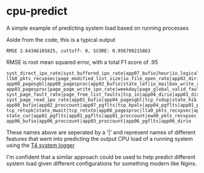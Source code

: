 # cpu-predict
A simple example of predicting system load based on running processes

Aside from the code, this is a typical output

    RMSE 2.64346185825, cuttoff: 0, SCORE: 0.956799215863

RMSE is root mean squared error, with a total F1 score of .95

    syst_direct_ipo_rate|syst_buffered_ipo_rate|app07_bufio|hour|io_logical_name_trans|app05_dirio|llb0_pkts_sentpsec|app05_bufio|io_split_transfer_rate|
    llb0_pkts_recvpsec|page_modified_list_size|io_file_open_rate|app02_dirio|app05_pagesproc|app08_proccount|page_free_list_size|app05_pagesgbl|
    app08_pagesgbl|app08_pagesproc|app02_bufio|state_lef|io_mailbox_write_rate|page_demand_zero_faults|app02_pagesgbl|io_page_writes|syst_process_count|
    app03_pagesproc|page_page_write_ipo_rate|weekday|page_global_valid_fault_rate|app07_pagesproc|app02_pagesproc|state_compute|app04_pagesproc|
    syst_page_fault_rate|page_free_list_faults|tcp_in|app04_dirio|app01_dirio|app07_pagesgbl|io_page_reads|page_modified_list_faults|tcp_out|
    syst_page_read_ipo_rate|app01_bufio|app04_pagesgbl|tcp_rxdup|state_hib|app05_pgflts|app04_bufio|app08_dirio|app03_pagesgbl|syst_other_states|
    app08_bufio|app02_proccount|app07_pgflts|tcp_kpalv|app04_pgflts|app01_pagesproc|app03_pgflts|app07_dirio|app07_proccount|app03_dirio|app03_bufio|
    tcp_retxpk|state_mwait|tcp_retxto|app06_pagesproc|lla0_pkts_recvpsec|app01_pagesgbl|app08_pgflts|app05_proccount|app06_pagesgbl|app04_proccount|
    state_cur|app02_pgflts|app01_pgflts|app01_proccount|ewd0_pkts_recvpsec|ewd0_pkts_sentpsec|ewc0_pkts_sentpsec|ewc0_pkts_recvpsec|lla0_pkts_sentpsec|
    app06_bufio|app06_proccount|app03_proccount|app06_pgflts|app06_dirio
    
These names above are seperated by a '|' and represent names of different features that went into predicting the output 
CPU load of a running system using the [T4 system logger](http://h71000.www7.hp.com/openvms/products/t4/)

I'm confident that a similar approach could be used to help predict different system load given different configurations for
something modern like Nginx.
